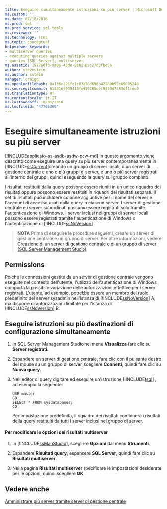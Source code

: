 ```yaml
---
title: Eseguire simultaneamente istruzioni su più server | Microsoft Docs
ms.custom: ''
ms.date: 07/18/2016
ms.prod: sql
ms.prod_service: sql-tools
ms.reviewer: ''
ms.technology: ssms
ms.topic: conceptual
helpviewer_keywords:
- multiserver queries
- executing queries against multiple servers
- queries [SQL Server], multiserver
ms.assetid: 197760f3-0a06-43de-8162-69c27d3fbe56
author: stevestein
ms.author: sstein
manager: craigg
ms.openlocfilehash: 0a136c221fc1c83e78d696a42280b95e69805240
ms.sourcegitcommit: 61381ef939415fe019285def9450d7583df1fed0
ms.translationtype: HT
ms.contentlocale: it-IT
ms.lasthandoff: 10/01/2018
ms.locfileid: "47765369"
---
```

# <a name="execute-statements-against-multiple-servers-simultaneously"></a>Eseguire simultaneamente istruzioni su più server
[!INCLUDE[appliesto-ss-asdb-asdw-pdw-md](../../includes/appliesto-ss-asdb-asdw-pdw-md.md)]
  In questo argomento viene descritto come eseguire una query su più server contemporaneamente in [!INCLUDE[ssCurrent](../../includes/sscurrent-md.md)]creando un gruppo di server locali, o un server di gestione centrale e uno o più gruppi di server, e uno o più server registrati all'interno dei gruppi, quindi eseguendo la query sul gruppo completo. 
  
I risultati restituiti dalla query possono essere riuniti in un unico riquadro dei risultati oppure possono essere restituiti in riquadri dei risultati separati. Il set di risultati può includere colonne aggiuntive per il nome del server e l'account di accesso usati dalla query in ciascun server. I server di gestione centrale e i server subordinati possono essere registrati solo tramite l'autenticazione di Windows. I server inclusi nei gruppi di server locali possono essere registrati tramite l'autenticazione di Windows o l'autenticazione di [!INCLUDE[ssNoVersion](../../includes/ssnoversion-md.md)] .  
  
> **NOTA** Prima di eseguire le procedure seguenti, creare un server di gestione centrale e un gruppo di server. Per altre informazioni, vedere [Creazione di un server di gestione centrale e di un gruppo di server &#40;SQL Server Management Studio&#41;](../../tools/sql-server-management-studio/create-a-central-management-server-and-server-group.md).  

  
##  <a name="Permissions"></a> Permissions  
 Poiché le connessioni gestite da un server di gestione centrale vengono eseguite nel contesto dell'utente, l'utilizzo dell'autenticazione di Windows comporta la possibile variazione delle autorizzazioni effettive per i server registrati. L'utente, ad esempio, potrebbe essere un membro del ruolo predefinito del server sysadmin nell'istanza di [!INCLUDE[ssNoVersion](../../includes/ssnoversion-md.md)] A, ma disporre di autorizzazioni limitate per l'istanza di [!INCLUDE[ssNoVersion](../../includes/ssnoversion-md.md)] B.  
  
 ## <a name="execute-statements-against-multiple-configuration-targets-simultaneously"></a>Eseguire istruzioni su più destinazioni di configurazione simultaneamente  

1.  In SQL Server Management Studio nel menu **Visualizza** fare clic su **Server registrati**.  
  
2.  Espandere un server di gestione centrale, fare clic con il pulsante destro del mouse su un gruppo di server, scegliere **Connetti**, quindi fare clic su **Nuova query**.  
  
3.  Nell'editor di query digitare ed eseguire un'istruzione [!INCLUDE[tsql](../../includes/tsql-md.md)] , ad esempio la seguente:  
  
    ```  
    USE master  
    GO  
    SELECT * FROM sysdatabases;  
    GO  
    ```  
  
     Per impostazione predefinita, il riquadro dei risultati combinerà i risultati della query restituiti da tutti i server inclusi nel gruppo di server.  
  
#### <a name="to-change-the-multiserver-results-options"></a>Per modificare le opzioni dei risultati multiserver  
  
1.  In [!INCLUDE[ssManStudio](../../includes/ssmanstudio-md.md)], scegliere **Opzioni** dal menu **Strumenti**.  
  
2.  Espandere **Risultati query**, espandere **SQL Server**, quindi fare clic su **Risultati multiserver**.  
  
3.  Nella pagina **Risultati multiserver** specificare le impostazioni desiderate per le opzioni, quindi scegliere **OK**.  
  
## <a name="see-also"></a>Vedere anche  
 [Amministrare più server tramite server di gestione centrale](../../relational-databases/administer-multiple-servers-using-central-management-servers.md)  
  
  
